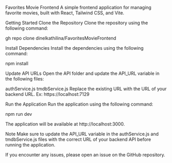 Favorites Movie Frontend
A simple frontend application for managing favorite movies, built with React, Tailwind CSS, and Vite.

Getting Started
Clone the Repository
Clone the repository using the following command:

gh repo clone dinelkathilina/FavoritesMovieFrontend

Install Dependencies
Install the dependencies using the following command:

npm install

Update API URLs
Open the API folder and update the API_URL variable in the following files:

authService.js
tmdbService.js
Replace the existing URL with the URL of your backend URL.
Ex: https://localhost:7129

Run the Application
Run the application using the following command:

npm run dev

The application will be available at http://localhost:3000.

Note
Make sure to update the API_URL variable in the authService.js and tmdbService.js files with the correct URL of your backend API before running the application.

If you encounter any issues, please open an issue on the GitHub repository.
